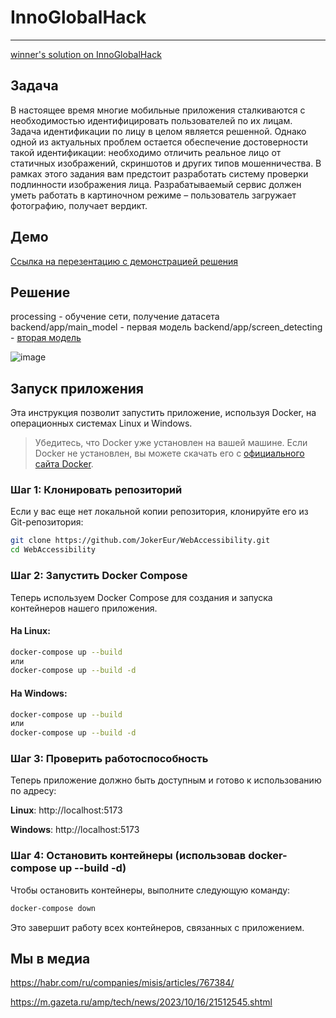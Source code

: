 # InnoGlobalHack
--------------------
[winner's solution on InnoGlobalHack](https://media.innopolis.university/news/innoglobalhack-final)

## Задача
В настоящее время многие мобильные
приложения сталкиваются с необходимостью
идентифицировать пользователей по их лицам. Задача
идентификации по лицу в целом является решенной. Однако
одной из актуальных проблем остается обеспечение
достоверности такой идентификации: необходимо отличить
реальное лицо от статичных изображений, скриншотов и
других типов мошенничества. В рамках этого задания вам
предстоит разработать систему проверки подлинности
изображения лица. Разрабатываемый сервис должен уметь
работать в картиночном режиме – пользователь загружает
фотографию, получает вердикт. 

## Демо
[Ссылка на перезентацию с демонстрацией решения](https://docs.google.com/presentation/d/135gFnvXTuMY0s2Gx6RO2vu4_WM_sKIHk/edit?usp=sharing&ouid=113877914532993525052&rtpof=true&sd=true)

## Решение
processing - обучение сети, получение датасета
backend/app/main_model - первая модель
backend/app/screen_detecting - [вторая модель](https://github.com/minivision-ai/Silent-Face-Anti-Spoofing/)

![image](https://github.com/BurykinaA/InnoGlobalHack/assets/92402616/851359f2-9678-48df-adbf-f6d39422c9bd)


## Запуск приложения
Эта инструкция позволит запустить приложение, используя Docker, на операционных системах Linux и Windows.

> Убедитесь, что Docker уже установлен на вашей машине. Если Docker не установлен, вы можете скачать его с [официального сайта Docker](https://www.docker.com/get-started/).

### Шаг 1: Клонировать репозиторий
Если у вас еще нет локальной копии репозитория, клонируйте его из Git-репозитория:

```bash
git clone https://github.com/JokerEur/WebAccessibility.git
cd WebAccessibility
```
### Шаг 2: Запустить Docker Compose
Теперь используем Docker Compose для создания и запуска контейнеров нашего приложения.

#### На Linux:
```bash
docker-compose up --build
или  
docker-compose up --build -d
```

#### На Windows:
```bash
docker-compose up --build 
или  
docker-compose up --build -d
```
### Шаг 3: Проверить работоспособность
Теперь приложение должно быть доступным и готово к использованию по адресу:

**Linux**: 
http://localhost:5173

**Windows**: 
http://localhost:5173

### Шаг 4: Остановить контейнеры (использовав docker-compose up --build -d)
Чтобы остановить контейнеры, выполните следующую команду:

```bash
docker-compose down
```
Это завершит работу всех контейнеров, связанных с приложением.


## Мы в медиа

https://habr.com/ru/companies/misis/articles/767384/

https://m.gazeta.ru/amp/tech/news/2023/10/16/21512545.shtml
